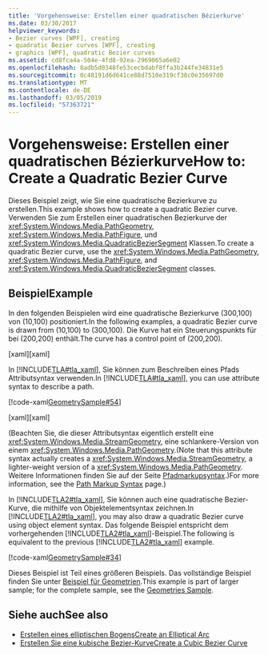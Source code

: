 ```yaml
---
title: 'Vorgehensweise: Erstellen einer quadratischen Bézierkurve'
ms.date: 03/30/2017
helpviewer_keywords:
- Bezier curves [WPF], creating
- quadratic Bezier curves [WPF], creating
- graphics [WPF], quadratic Bezier curves
ms.assetid: cd8fca4a-504e-4fd8-92ea-2969065a6e02
ms.openlocfilehash: 8adb5d0348fe53cecbdabf8ffa3b244fe34831e5
ms.sourcegitcommit: 0c48191d6d641ce88d7510e319cf38c0e35697d0
ms.translationtype: MT
ms.contentlocale: de-DE
ms.lasthandoff: 03/05/2019
ms.locfileid: "57363721"
---
```

# <a name="how-to-create-a-quadratic-bezier-curve"></a><span data-ttu-id="0d13f-102">Vorgehensweise: Erstellen einer quadratischen Bézierkurve</span><span class="sxs-lookup"><span data-stu-id="0d13f-102">How to: Create a Quadratic Bezier Curve</span></span>
<span data-ttu-id="0d13f-103">Dieses Beispiel zeigt, wie Sie eine quadratische Bezierkurve zu erstellen.</span><span class="sxs-lookup"><span data-stu-id="0d13f-103">This example shows how to create a quadratic Bezier curve.</span></span>  <span data-ttu-id="0d13f-104">Verwenden Sie zum Erstellen einer quadratischen Bezierkurve der <xref:System.Windows.Media.PathGeometry>, <xref:System.Windows.Media.PathFigure>, und <xref:System.Windows.Media.QuadraticBezierSegment> Klassen.</span><span class="sxs-lookup"><span data-stu-id="0d13f-104">To create a quadratic Bezier curve, use the <xref:System.Windows.Media.PathGeometry>, <xref:System.Windows.Media.PathFigure>, and <xref:System.Windows.Media.QuadraticBezierSegment> classes.</span></span>  
  
## <a name="example"></a><span data-ttu-id="0d13f-105">Beispiel</span><span class="sxs-lookup"><span data-stu-id="0d13f-105">Example</span></span>  
 <span data-ttu-id="0d13f-106">In den folgenden Beispielen wird eine quadratische Bezierkurve (300,100) von (10,100) positioniert.</span><span class="sxs-lookup"><span data-stu-id="0d13f-106">In the following examples, a quadratic Bezier curve is drawn from (10,100) to (300,100).</span></span> <span data-ttu-id="0d13f-107">Die Kurve hat ein Steuerungspunkts für bei (200,200) enthält.</span><span class="sxs-lookup"><span data-stu-id="0d13f-107">The curve has a control point of (200,200).</span></span>  
  
 <span data-ttu-id="0d13f-108">[xaml]</span><span class="sxs-lookup"><span data-stu-id="0d13f-108">[xaml]</span></span>  
  
 <span data-ttu-id="0d13f-109">In [!INCLUDE[TLA#tla_xaml](../../../../includes/tlasharptla-xaml-md.md)], Sie können zum Beschreiben eines Pfads Attributsyntax verwenden.</span><span class="sxs-lookup"><span data-stu-id="0d13f-109">In [!INCLUDE[TLA#tla_xaml](../../../../includes/tlasharptla-xaml-md.md)], you can use attribute syntax to describe a path.</span></span>  
  
 [!code-xaml[GeometrySample#54](~/samples/snippets/csharp/VS_Snippets_Wpf/GeometrySample/CS/geometryattributesyntaxexample.xaml#54)]  
  
 <span data-ttu-id="0d13f-110">[xaml]</span><span class="sxs-lookup"><span data-stu-id="0d13f-110">[xaml]</span></span>  
  
 <span data-ttu-id="0d13f-111">(Beachten Sie, die dieser Attributsyntax eigentlich erstellt eine <xref:System.Windows.Media.StreamGeometry>, eine schlankere-Version von einem <xref:System.Windows.Media.PathGeometry>.</span><span class="sxs-lookup"><span data-stu-id="0d13f-111">(Note that this attribute syntax actually creates a <xref:System.Windows.Media.StreamGeometry>, a lighter-weight version of a <xref:System.Windows.Media.PathGeometry>.</span></span> <span data-ttu-id="0d13f-112">Weitere Informationen finden Sie auf der Seite [Pfadmarkupsyntax](path-markup-syntax.md).)</span><span class="sxs-lookup"><span data-stu-id="0d13f-112">For more information, see the [Path Markup Syntax](path-markup-syntax.md) page.)</span></span>  
  
 <span data-ttu-id="0d13f-113">In [!INCLUDE[TLA2#tla_xaml](../../../../includes/tla2sharptla-xaml-md.md)], Sie können auch eine quadratische Bezier-Kurve, die mithilfe von Objektelementsyntax zeichnen.</span><span class="sxs-lookup"><span data-stu-id="0d13f-113">In [!INCLUDE[TLA2#tla_xaml](../../../../includes/tla2sharptla-xaml-md.md)], you may also draw a quadratic Bezier curve using object element syntax.</span></span> <span data-ttu-id="0d13f-114">Das folgende Beispiel entspricht dem vorhergehenden [!INCLUDE[TLA2#tla_xaml](../../../../includes/tla2sharptla-xaml-md.md)]-Beispiel.</span><span class="sxs-lookup"><span data-stu-id="0d13f-114">The following is equivalent to the previous [!INCLUDE[TLA2#tla_xaml](../../../../includes/tla2sharptla-xaml-md.md)] example.</span></span>  
  
 [!code-xaml[GeometrySample#34](~/samples/snippets/csharp/VS_Snippets_Wpf/GeometrySample/CS/pathgeometryexample.xaml#34)]  
  
 <span data-ttu-id="0d13f-115">Dieses Beispiel ist Teil eines größeren Beispiels. Das vollständige Beispiel finden Sie unter [Beispiel für Geometrien](https://go.microsoft.com/fwlink/?LinkID=159989).</span><span class="sxs-lookup"><span data-stu-id="0d13f-115">This example is part of larger sample; for the complete sample, see the [Geometries Sample](https://go.microsoft.com/fwlink/?LinkID=159989).</span></span>  
  
## <a name="see-also"></a><span data-ttu-id="0d13f-116">Siehe auch</span><span class="sxs-lookup"><span data-stu-id="0d13f-116">See also</span></span>
- [<span data-ttu-id="0d13f-117">Erstellen eines elliptischen Bogens</span><span class="sxs-lookup"><span data-stu-id="0d13f-117">Create an Elliptical Arc</span></span>](how-to-create-an-elliptical-arc.md)
- [<span data-ttu-id="0d13f-118">Erstellen Sie eine kubische Bezier-Kurve</span><span class="sxs-lookup"><span data-stu-id="0d13f-118">Create a Cubic Bezier Curve</span></span>](how-to-create-a-cubic-bezier-curve.md)
